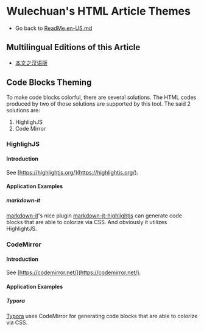 <link rel="stylesheet" href="../../../源代码/发布的源代码/层叠样式表/wulechuan-styles-for-html-via-markdown--vscode.default.min.css">

# Wulechuan's HTML Article Themes

- Go back to [ReadMe.en-US.md](./ReadMe.md)


## Multilingual Editions of this Article

- [本文之汉语版](../汉语/关于文章中代码块之代码着色的说明.md)


## Code Blocks Theming

To make code blocks colorful, there are several solutions. The HTML
 codes produced by two of those solutions are supported by this tool. The said 2 solutions are:

1. HighlighJS
2. Code Mirror


### HighlighJS

#### Introduction

See [https://highlightjs.org/](https://highlightjs.org/).


#### Application Examples

##### markdown-it

[markdown-it](https://www.npmjs.com/package/markdown-it)'s nice plugin [markdown-it-highlightjs](https://www.npmjs.com/package/markdown-it-highlightjs) can generate code blocks that are able to colorize via CSS. And obviously it utilizes HighlightJS.





### CodeMirror

#### Introduction

See [https://codemirror.net/](https://codemirror.net/).


#### Application Examples

##### Typora

[Typora](https://typora.io/) uses CodeMirror for generating code blocks that are able to colorize via CSS.


